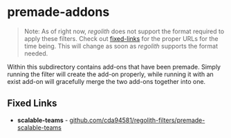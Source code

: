 # premade-addons
> Note: As of right now, *regolith* does not support the format required to apply these filters. Check out [fixed-links](#fixed-links) for the proper URLs for the time being. This will change as soon as *regolith* supports the format needed.

Within this subdirectory contains add-ons that have been premade. Simply running the filter will create the add-on properly, while running it with an exist add-on will gracefully merge the two add-ons together into one.

## Fixed Links
- **scalable-teams** - [github.com/cda94581/regolith-filters/premade-scalable-teams](https://github.com/cda94581/regolith-filters/premade-scalable-teams)